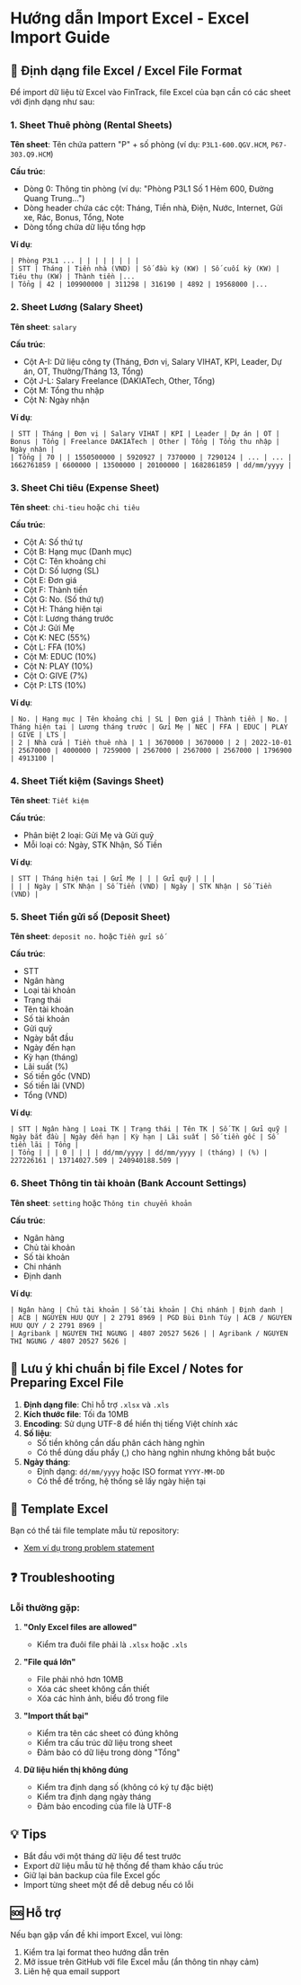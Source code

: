 # Hướng dẫn Import Excel - Excel Import Guide

## 📁 Định dạng file Excel / Excel File Format

Để import dữ liệu từ Excel vào FinTrack, file Excel của bạn cần có các sheet với định dạng như sau:

### 1. Sheet Thuê phòng (Rental Sheets)

**Tên sheet**: Tên chứa pattern "P" + số phòng (ví dụ: `P3L1-600.QGV.HCM`, `P67-303.Q9.HCM`)

**Cấu trúc**:
- Dòng 0: Thông tin phòng (ví dụ: "Phòng P3L1 Số 1 Hẻm 600, Đường Quang Trung...")
- Dòng header chứa các cột: Tháng, Tiền nhà, Điện, Nước, Internet, Gửi xe, Rác, Bonus, Tổng, Note
- Dòng tổng chứa dữ liệu tổng hợp

**Ví dụ**:
```
| Phòng P3L1 ... | | | | | | | |
| STT | Tháng | Tiền nhà (VND) | Số đầu kỳ (KW) | Số cuối kỳ (KW) | Tiêu thụ (KW) | Thành tiền |...
| Tổng | 42 | 109900000 | 311298 | 316190 | 4892 | 19568000 |...
```

### 2. Sheet Lương (Salary Sheet)

**Tên sheet**: `salary`

**Cấu trúc**:
- Cột A-I: Dữ liệu công ty (Tháng, Đơn vị, Salary VIHAT, KPI, Leader, Dự án, OT, Thưởng/Tháng 13, Tổng)
- Cột J-L: Salary Freelance (DAKIATech, Other, Tổng)
- Cột M: Tổng thu nhập
- Cột N: Ngày nhận

**Ví dụ**:
```
| STT | Tháng | Đơn vị | Salary VIHAT | KPI | Leader | Dự án | OT | Bonus | Tổng | Freelance DAKIATech | Other | Tổng | Tổng thu nhập | Ngày nhận |
| Tổng | 70 | | 1550500000 | 5920927 | 7370000 | 7290124 | ... | ... | 1662761859 | 6600000 | 13500000 | 20100000 | 1682861859 | dd/mm/yyyy |
```

### 3. Sheet Chi tiêu (Expense Sheet)

**Tên sheet**: `chi-tieu` hoặc `chi tiêu`

**Cấu trúc**:
- Cột A: Số thứ tự
- Cột B: Hạng mục (Danh mục)
- Cột C: Tên khoảng chi
- Cột D: Số lượng (SL)
- Cột E: Đơn giá
- Cột F: Thành tiền
- Cột G: No. (Số thứ tự)
- Cột H: Tháng hiện tại
- Cột I: Lương tháng trước
- Cột J: Gửi Mẹ
- Cột K: NEC (55%)
- Cột L: FFA (10%)
- Cột M: EDUC (10%)
- Cột N: PLAY (10%)
- Cột O: GIVE (7%)
- Cột P: LTS (10%)

**Ví dụ**:
```
| No. | Hạng mục | Tên khoảng chi | SL | Đơn giá | Thành tiền | No. | Tháng hiện tại | Lương tháng trước | Gửi Mẹ | NEC | FFA | EDUC | PLAY | GIVE | LTS |
| 2 | Nhà cửa | Tiền thuê nhà | 1 | 3670000 | 3670000 | 2 | 2022-10-01 | 25670000 | 4000000 | 7259000 | 2567000 | 2567000 | 2567000 | 1796900 | 4913100 |
```

### 4. Sheet Tiết kiệm (Savings Sheet)

**Tên sheet**: `Tiết kiệm`

**Cấu trúc**:
- Phân biệt 2 loại: Gửi Mẹ và Gửi quỹ
- Mỗi loại có: Ngày, STK Nhận, Số Tiền

**Ví dụ**:
```
| STT | Tháng hiện tại | Gửi Mẹ | | | Gửi quỹ | | |
| | | Ngày | STK Nhận | Số Tiền (VND) | Ngày | STK Nhận | Số Tiền (VND) |
```

### 5. Sheet Tiền gửi số (Deposit Sheet)

**Tên sheet**: `deposit no.` hoặc `Tiền gửi số`

**Cấu trúc**:
- STT
- Ngân hàng
- Loại tài khoản
- Trạng thái
- Tên tài khoản
- Số tài khoản
- Gửi quỹ
- Ngày bắt đầu
- Ngày đến hạn
- Kỳ hạn (tháng)
- Lãi suất (%)
- Số tiền gốc (VND)
- Số tiền lãi (VND)
- Tổng (VND)

**Ví dụ**:
```
| STT | Ngân hàng | Loại TK | Trạng thái | Tên TK | Số TK | Gửi quỹ | Ngày bắt đầu | Ngày đến hạn | Kỳ hạn | Lãi suất | Số tiền gốc | Số tiền lãi | Tổng |
| Tổng | | | 0 | | | | dd/mm/yyyy | dd/mm/yyyy | (tháng) | (%) | 227226161 | 13714027.509 | 240940188.509 |
```

### 6. Sheet Thông tin tài khoản (Bank Account Settings)

**Tên sheet**: `setting` hoặc `Thông tin chuyển khoản`

**Cấu trúc**:
- Ngân hàng
- Chủ tài khoản
- Số tài khoản
- Chi nhánh
- Định danh

**Ví dụ**:
```
| Ngân hàng | Chủ tài khoản | Số tài khoản | Chi nhánh | Định danh |
| ACB | NGUYEN HUU QUY | 2 2791 8969 | PGD Bùi Đình Túy | ACB / NGUYEN HUU QUY / 2 2791 8969 |
| Agribank | NGUYEN THI NGUNG | 4807 20527 5626 | | Agribank / NGUYEN THI NGUNG / 4807 20527 5626 |
```

## 🔧 Lưu ý khi chuẩn bị file Excel / Notes for Preparing Excel File

1. **Định dạng file**: Chỉ hỗ trợ `.xlsx` và `.xls`
2. **Kích thước file**: Tối đa 10MB
3. **Encoding**: Sử dụng UTF-8 để hiển thị tiếng Việt chính xác
4. **Số liệu**: 
   - Số tiền không cần dấu phân cách hàng nghìn
   - Có thể dùng dấu phẩy (,) cho hàng nghìn nhưng không bắt buộc
5. **Ngày tháng**: 
   - Định dạng: `dd/mm/yyyy` hoặc ISO format `YYYY-MM-DD`
   - Có thể để trống, hệ thống sẽ lấy ngày hiện tại

## 📝 Template Excel

Bạn có thể tải file template mẫu từ repository:
- [Xem ví dụ trong problem statement](../../)

## ❓ Troubleshooting

### Lỗi thường gặp:

1. **"Only Excel files are allowed"**
   - Kiểm tra đuôi file phải là `.xlsx` hoặc `.xls`

2. **"File quá lớn"**
   - File phải nhỏ hơn 10MB
   - Xóa các sheet không cần thiết
   - Xóa các hình ảnh, biểu đồ trong file

3. **"Import thất bại"**
   - Kiểm tra tên các sheet có đúng không
   - Kiểm tra cấu trúc dữ liệu trong sheet
   - Đảm bảo có dữ liệu trong dòng "Tổng"

4. **Dữ liệu hiển thị không đúng**
   - Kiểm tra định dạng số (không có ký tự đặc biệt)
   - Kiểm tra định dạng ngày tháng
   - Đảm bảo encoding của file là UTF-8

## 💡 Tips

- Bắt đầu với một tháng dữ liệu để test trước
- Export dữ liệu mẫu từ hệ thống để tham khảo cấu trúc
- Giữ lại bản backup của file Excel gốc
- Import từng sheet một để dễ debug nếu có lỗi

## 🆘 Hỗ trợ

Nếu bạn gặp vấn đề khi import Excel, vui lòng:
1. Kiểm tra lại format theo hướng dẫn trên
2. Mở issue trên GitHub với file Excel mẫu (ẩn thông tin nhạy cảm)
3. Liên hệ qua email support

